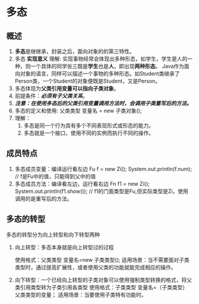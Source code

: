 # 多态
## 概述
1. **多态**是继继承，封装之后，面向对象的的第三特性。
2. 多态 **实现意义** 理解:
实现事物经常会体现出多种形态，如学生，学生是人的一种，则一个具体的同学张三既是**学生**也是**人**，即出现**两种形态**。
Java作为面向对象的语言，同样可以描述一个事物的多种形态。如Student类继承了Person类，一个Student的对象便既是Student，又是Person。
3. 多态体现为**父类引用变量可以指向子类对象**。
4. 前提条件：***必须有子父类关系***。
5. ***注意：在使用多态后的父类引用变量调用方法时，会调用子类重写后的方法。***
6. 多态的定义和使用:
    父类类型 变量名 = new 子类对象();
7. 理解：
   1. 多态是同一个行为具有多个不同表现形式或形态的能力。
   2. 多态就是一个接口，使用不同的实例而执行不同的操作。
## 成员特点
1. 多态成员变量：编译运行看左边
   Fu f = new Zi();
   System.out.println(f.num); // f是Fu中的值，只能得到父中的值
2. 多态成员方法：编译看左边，运行看右边
   Fn f1 = new Zi();
   System.out.println(f1.show()); // f1的门面类型是Fu,但实际类型是Zi，使用调用的是重写后的方法。
## 多态的转型
多态的转型分为向上转型和向下转型两种
1. 向上转型：多态本身就是向上转型过的过程

    使用格式：父类类型 变量名=new 子类类型();
    适用场景：当不需要面对子类类型时，通过提高扩展性，或者使用父类的功能就能完成相应的操作。

2. 向下转型：一个已经向上转型的子类对象可以使用强制类型转换的格式，将父类引用类型转为子类引用各类型
   使用格式：子类类型 变量名=（子类类型） 父类类型的变量；
   适用场景：当要使用子类特有功能时。